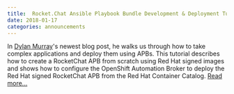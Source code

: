 ```yaml
---
title:  Rocket.Chat Ansible Playbook Bundle Development & Deployment Tutorial
date: 2018-01-17
categories: announcements
---
```

In [Dylan Murray](https://github.com/dymurray)'s newest blog post, he walks us through how to take complex applications and deploy them using APBs.  This tutorial describes how to create a RocketChat APB from scratch using Red Hat signed images and shows how to configure the OpenShift Automation Broker to deploy the Red Hat signed RocketChat APB from the Red Hat Container Catalog.  <a href="https://blog.openshift.com/rocket-chat-ansible-playbook-bundle-development-deployment-tutorial/" target="_blank">Read more...</a>